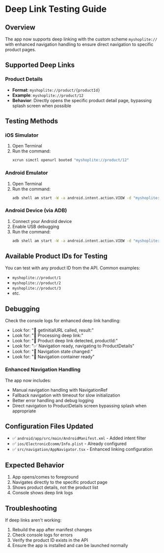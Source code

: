 # Deep Link Testing Guide

## Overview
The app now supports deep linking with the custom scheme `myshoplite://` with enhanced navigation handling to ensure direct navigation to specific product pages.

## Supported Deep Links

### Product Details
- **Format**: `myshoplite://product/{productId}`
- **Example**: `myshoplite://product/12`
- **Behavior**: Directly opens the specific product detail page, bypassing splash screen when possible

## Testing Methods

### iOS Simulator
1. Open Terminal
2. Run the command:
   ```bash
   xcrun simctl openurl booted "myshoplite://product/12"
   ```

### Android Emulator
1. Open Terminal
2. Run the command:
   ```bash
   adb shell am start -W -a android.intent.action.VIEW -d "myshoplite://product/12" com.electronicEcomm
   ```

### Android Device (via ADB)
1. Connect your Android device
2. Enable USB debugging
3. Run the command:
   ```bash
   adb shell am start -W -a android.intent.action.VIEW -d "myshoplite://product/12" com.electronicEcomm
   ```

## Available Product IDs for Testing
You can test with any product ID from the API. Common examples:
- `myshoplite://product/1`
- `myshoplite://product/2`
- `myshoplite://product/3`
- etc.

## Debugging
Check the console logs for enhanced deep link handling:
- Look for: "🔗 getInitialURL called, result:"
- Look for: "🎯 Processing deep link:"
- Look for: "📱 Product deep link detected, productId:"
- Look for: "✅ Navigation ready, navigating to ProductDetails"
- Look for: "🧭 Navigation state changed:"
- Look for: "🚀 Navigation container ready"

### Enhanced Navigation Handling
The app now includes:
- Manual navigation handling with NavigationRef
- Fallback navigation with timeout for slow initialization
- Better error handling and debug logging
- Direct navigation to ProductDetails screen bypassing splash when appropriate

## Configuration Files Updated
- ✅ `android/app/src/main/AndroidManifest.xml` - Added intent filter
- ✅ `ios/ElectronicEcomm/Info.plist` - Already configured
- ✅ `src/navigation/AppNavigator.tsx` - Enhanced linking configuration

## Expected Behavior
1. App opens/comes to foreground
2. Navigates directly to the specific product page
3. Shows product details, not the product list
4. Console shows deep link logs

## Troubleshooting
If deep links aren't working:
1. Rebuild the app after manifest changes
2. Check console logs for errors
3. Verify the product ID exists in the API
4. Ensure the app is installed and can be launched normally